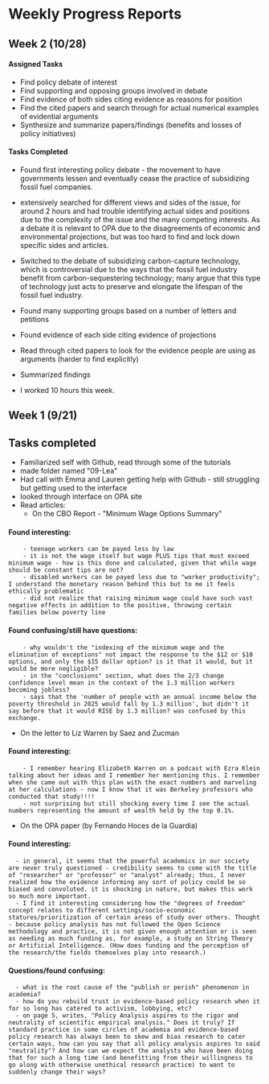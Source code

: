 # Weekly Progress Reports

## Week 2  (10/28)
#### Assigned Tasks
- Find policy debate of interest
- Find supporting and opposing groups involved in debate
- Find evidence of both sides citing evidence as reasons for position
- Find the cited papers and search through for actual numerical examples of evidential arguments
- Synthesize and summarize papers/findings (benefits and losses of policy initiatives)

#### Tasks Completed
- Found first interesting policy debate - the movement to have governments lessen and eventually cease the practice of subsidizing fossil fuel companies.
- extensively searched for different views and sides of the issue, for around 2 hours and had trouble identifying actual sides and positions due to the complexity of the issue and the many competing interests. As a debate it is relevant to OPA due to the disagreements of economic and environmental projections, but was too hard to find and lock down specific sides and articles.
- Switched to the debate of subsidizing carbon-capture technology, which is controversial due to the ways that the fossil fuel industry benefit from carbon-sequestering technology; many argue that this type of technology just acts to preserve and elongate the lifespan of the fossil fuel industry.
- Found many supporting groups based on a number of letters and petitions
- Found evidence of each side citing evidence of projections
- Read through cited papers to look for the evidence people are using as arguments (harder to find explicitly)
- Summarized findings

- I worked 10 hours this week.

## Week 1 (9/21)

## Tasks completed
- Familiarized self with Github, read through some of the tutorials
- made folder named "09-Lea"
- Had call with Emma and Lauren getting help with Github - still struggling but getting used to the interface
- looked through interface on OPA site
- Read articles:
   - On the CBO Report - "Minimum Wage Options Summary"
#### Found interesting:
        - teenage workers can be payed less by law
        - it is not the wage itself but wage PLUS tips that must exceed minimum wage - how is this done and calculated, given that while wage should be constant tips are not?
        - disabled workers can be payed less due to "worker productivity"; I understand the monetary reason behind this but to me it feels ethically problematic
        - did not realize that raising minimum wage could have such vast negative effects in addition to the positive, throwing certain families below poverty line
#### Found confusing/still have questions:
        - why wouldn't the "indexing of the minimum wage and the elimination of exceptions" not impact the response to the $12 or $10 options, and only the $15 dollar option? is it that it would, but it would be more negligible?
        - in the "conclusions" section, what does the 2/3 change confidence level mean in the context of the 1.3 million workers becoming jobless?
        - says that the 'number of people with an annual income below the poverty threshold in 2025 would fall by 1.3 million', but didn't it say before that it would RISE by 1.3 million? was confused by this exchange.


  - On the letter to Liz Warren by Saez and Zucman
####  Found interesting:
        - I remember hearing Elizabeth Warren on a podcast with Ezra Klein talking about her ideas and I remember her mentioning this. I remember when she came out with this plan with the exact numbers and marveling at her calculations - now I know that it was Berkeley professors who conducted that study!!!!
        - not surprising but still shocking every time I see the actual numbers representing the amount of wealth held by the top 0.1%.
  - On the OPA paper (by Fernando Hoces de la Guardia)
#### Found interesting:
      - in general, it seems that the powerful academics in our society are never truly questioned - credibility seems to come with the title of "researcher" or "professor" or "analyst" already; thus, I never realized how the evidence informing any sort of policy could be so biased and convoluted. it is shocking in nature, but makes this work so much more important.
      - I find it interesting considering how the "degrees of freedom" concept relates to different settings/socio-economic statures/prioritization of certain areas of study over others. Thought - because policy analysis has not followed the Open Science methodology and practice, it is not given enough attention or is seen as needing as much funding as, for example, a study on String Theory or Artificial Intelligence. (How does funding and the perception of the research/the fields themselves play into research.)
#### Questions/found confusing:
      - what is the root cause of the "publish or perish" phenomenon in academia?
      - how do you rebuild trust in evidence-based policy research when it for so long has catered to activism, lobbying, etc?
      - on page 5, writes, "Policy Analysis aspires to the rigor and neutrality of scientific empirical analysis." Does it truly? If standard practice in some circles of academia and evidence-based policy research has always been to skew and bias research to cater certain ways, how can you say that all policy analysis aspires to said "neutrality"? And how can we expect the analysts who have been doing that for such a long time (and benefitting from their willingness to go along with otherwise unethical research practice) to want to suddenly change their ways?
